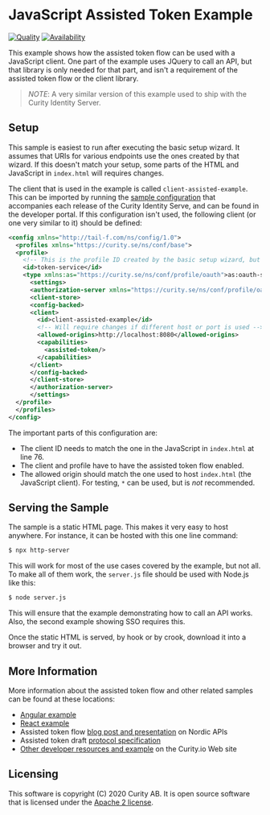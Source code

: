 # JavaScript Assisted Token Example

[![Quality](https://img.shields.io/badge/quality-demo-red)](https://curity.io/resources/code-examples/status/)
[![Availability](https://img.shields.io/badge/availability-source-blue)](https://curity.io/resources/code-examples/status/)

This example shows how the assisted token flow can be used with a JavaScript client. One part of the example uses JQuery to call an API, but that library is only needed for that part, and isn't a requirement of the assisted token flow or the client library.

> *NOTE*: A very similar version of this example used to ship with the Curity Identity Server.

## Setup

This sample is easiest to run after executing the basic setup wizard. It assumes that URIs for various endpoints use the ones created by that wizard. If this doesn't match your setup, some parts of the HTML and JavaScript in `index.html` will requires changes. 

The client that is used in the example is called `client-assisted-example`. This can be imported by running the [sample configuration](https://developer.curity.io/release/5.0.0/configuration-samples) that accompanies each release of the Curity Identity Serve, and can be found in the developer portal. If this configuration isn't used, the following client (or one very similar to it) should be defined:

```xml
<config xmlns="http://tail-f.com/ns/config/1.0">
  <profiles xmlns="https://curity.se/ns/conf/base">
  <profile>
  	<!-- This is the profile ID created by the basic setup wizard, but may require changes in your setup. -->
    <id>token-service</id>
    <type xmlns:as="https://curity.se/ns/conf/profile/oauth">as:oauth-service</type>
      <settings>
      <authorization-server xmlns="https://curity.se/ns/conf/profile/oauth">
      <client-store>
      <config-backed>
      <client>
        <id>client-assisted-example</id>
        <!-- Will require changes if different host or port is used -->
        <allowed-origins>http://localhost:8080</allowed-origins>
        <capabilities>
          <assisted-token/>
        </capabilities>
      </client>
      </config-backed>
      </client-store>
      </authorization-server>
      </settings>
  </profile>
  </profiles>
</config>
```

The important parts of this configuration are:

* The client ID needs to match the one in the JavaScript in `index.html` at line 76.
* The client and profile have to have the assisted token flow enabled.
* The allowed origin should match the one used to host `index.html` (the JavaScript client). For testing, `*` can be used, but is _not_ recommended.

## Serving the Sample

The sample is a static HTML page. This makes it very easy to host anywhere. For instance, it can be hosted with this one line command:

```bash
$ npx http-server
```

This will work for most of the use cases covered by the example, but not all. To make all of them work, the `server.js` file should be used with Node.js like this:

```bash
$ node server.js
```

This will ensure that the example demonstrating how to call an API works. Also, the second example showing SSO requires this.

Once the static HTML is served, by hook or by crook, download it into a browser and try it out. 

## More Information

More information about the assisted token flow and other related samples can be found at these locations:

* [Angular example](https://github.com/curityio/angular-assisted-token-website)
* [React example](https://github.com/curityio/react-assisted-token-website)
* Assisted token flow [blog post and presentation](https://nordicapis.com/assisted-token-flow-the-answer-to-oauth-integration-in-single-page-applications/) on Nordic APIs
* Assisted token draft [protocol specification](https://datatracker.ietf.org/doc/draft-ideskog-assisted-token/)
* [Other developer resources and example](https://developer.curity.io/) on the Curity.io Web site

## Licensing

This software is copyright (C) 2020 Curity AB. It is open source software that is licensed under the [Apache 2 license](LICENSE).
